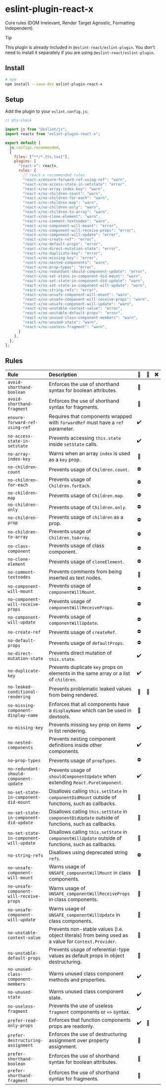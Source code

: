 # eslint-plugin-react-x

Core rules (DOM Irrelevant, Render Target Agnostic, Formatting Independent).

> [!TIP]
> This plugin is already included in `@eslint-react/eslint-plugin`. You don't need to install it separately if you are using `@eslint-react/eslint-plugin`.

## Install

```sh
# npm
npm install --save-dev eslint-plugin-react-x
```

## Setup

Add the plugin to your `eslint.config.js`:

```js
// @ts-check

import js from "@eslint/js";
import reactx from "eslint-plugin-react-x";

export default [
  js.configs.recommended,
  {
    files: ["**/*.{ts,tsx}"],
    plugins: [
      "react-x": reactx,
      rules: {
        // react-x recommended rules
        "react-x/ensure-forward-ref-using-ref": "warn",
        "react-x/no-access-state-in-setstate": "error",
        "react-x/no-array-index-key": "warn",
        "react-x/no-children-count": "warn",
        "react-x/no-children-for-each": "warn",
        "react-x/no-children-map": "warn",
        "react-x/no-children-only": "warn",
        "react-x/no-children-to-array": "warn",
        "react-x/no-clone-element": "warn",
        "react-x/no-comment-textnodes": "warn",
        "react-x/no-component-will-mount": "error",
        "react-x/no-component-will-receive-props": "error",
        "react-x/no-component-will-update": "error",
        "react-x/no-create-ref": "error",
        "react-x/no-default-props": "error",
        "react-x/no-direct-mutation-state": "error",
        "react-x/no-duplicate-key": "error",
        "react-x/no-missing-key": "error",
        "react-x/no-nested-components": "warn",
        "react-x/no-prop-types": "error",
        "react-x/no-redundant-should-component-update": "error",
        "react-x/no-set-state-in-component-did-mount": "warn",
        "react-x/no-set-state-in-component-did-update": "warn",
        "react-x/no-set-state-in-component-will-update": "warn",
        "react-x/no-string-refs": "error",
        "react-x/no-unsafe-component-will-mount": "warn",
        "react-x/no-unsafe-component-will-receive-props": "warn",
        "react-x/no-unsafe-component-will-update": "warn",
        "react-x/no-unstable-context-value": "error",
        "react-x/no-unstable-default-props": "error",
        "react-x/no-unused-class-component-members": "warn",
        "react-x/no-unused-state": "warn",
        "react-x/no-useless-fragment": "warn",
      }
    ],
  },
];
```

## Rules

| Rule                                     | Description                                                                                          |   💼   |   💭   |   ❌   |
| :--------------------------------------- | :--------------------------------------------------------------------------------------------------- | :---: | :---: | :---: |
| `avoid-shorthand-boolean`                | Enforces the use of shorthand syntax for boolean attributes.                                         |   🎨   |       |       |
| `avoid-shorthand-fragment`               | Enforces the use of shorthand syntax for fragments.                                                  |   🎨   |       |       |
| `ensure-forward-ref-using-ref`           | Requires that components wrapped with `forwardRef` must have a `ref` parameter.                      |   ✔️   |       |       |
| `no-access-state-in-setstate`            | Prevents accessing `this.state` inside `setState` calls.                                             |   ✔️   |       |       |
| `no-array-index-key`                     | Warns when an array `index` is used as a `key` prop.                                                 |   👀   |       |       |
| `no-children-count`                      | Prevents usage of `Children.count`.                                                                  |   ⛔   |       |       |
| `no-children-for-each`                   | Prevents usage of `Children.forEach`.                                                                |   ⛔   |       |       |
| `no-children-map`                        | Prevents usage of `Children.map`.                                                                    |   ⛔   |       |       |
| `no-children-only`                       | Prevents usage of `Children.only`.                                                                   |   ⛔   |       |       |
| `no-children-prop`                       | Prevents usage of `children` as a prop.                                                              |   ⛔   |       |       |
| `no-children-to-array`                   | Prevents usage of `Children.toArray`.                                                                |   ⛔   |       |       |
| `no-class-component`                     | Prevents usage of class component.                                                                   |   ⛔   |       |       |
| `no-clone-element`                       | Prevents usage of `cloneElement`.                                                                    |   ⛔   |       |       |
| `no-comment-textnodes`                   | Prevents comments from being inserted as text nodes.                                                 |   👀   |       |       |
| `no-component-will-mount`                | Prevents usage of `componentWillMount`.                                                              |   ⛔   |       |       |
| `no-component-will-receive-props`        | Prevents usage of `componentWillReceiveProps`.                                                       |   ⛔   |       |       |
| `no-component-will-update`               | Prevents usage of `componentWillUpdate`.                                                             |   ⛔   |       |       |
| `no-create-ref`                          | Prevents usage of `createRef`.                                                                       |   ⛔   |       |       |
| `no-default-props`                       | Prevents usage of `defaultProps`.                                                                    |   ⛔   |       |       |
| `no-direct-mutation-state`               | Prevents direct mutation of `this.state`.                                                            |   ✔️   |       |       |
| `no-duplicate-key`                       | Prevents duplicate `key` props on elements in the same array or a list of `children`.                |   ✔️   |       |       |
| `no-leaked-conditional-rendering`        | Prevents problematic leaked values from being rendered.                                              |   👀   |   💭   |       |
| `no-missing-component-display-name`      | Enforces that all components have a `displayName` which can be used in devtools.                     |   🐞   |       |       |
| `no-missing-key`                         | Prevents missing `key` prop on items in list rendering.                                              |   ✔️   |       |       |
| `no-nested-components`                   | Prevents nesting component definitions inside other components.                                      |   ✔️   |       |       |
| `no-prop-types`                          | Prevents usage of `propTypes`.                                                                       |   ⛔   |       |       |
| `no-redundant-should-component-update`   | Prevents usage of `shouldComponentUpdate` when extending `React.PureComponent`.                      |   ✔️   |       |       |
| `no-set-state-in-component-did-mount`    | Disallows calling `this.setState` in `componentDidMount` outside of functions, such as callbacks.    |   👀   |       |       |
| `no-set-state-in-component-did-update`   | Disallows calling `this.setState` in `componentDidUpdate` outside of functions, such as callbacks.   |   👀   |       |       |
| `no-set-state-in-component-will-update`  | Disallows calling `this.setState` in `componentWillUpdate` outside of functions, such as callbacks.  |   👀   |       |       |
| `no-string-refs`                         | Disallows using deprecated string `refs`.                                                            |   ⛔   |       |       |
| `no-unsafe-component-will-mount`         | Warns usage of `UNSAFE_componentWillMount` in class components.                                      |   👀   |       |       |
| `no-unsafe-component-will-receive-props` | Warns usage of `UNSAFE_componentWillReceiveProps` in class components.                               |   👀   |       |       |
| `no-unsafe-component-will-update`        | Warns usage of `UNSAFE_componentWillUpdate` in class components.                                     |   👀   |       |       |
| `no-unstable-context-value`              | Prevents non-stable values (i.e. object literals) from being used as a value for `Context.Provider`. |   🚀   |       |       |
| `no-unstable-default-props`              | Prevents usage of referential-type values as default props in object destructuring.                  |   🚀   |       |       |
| `no-unused-class-component-members`      | Warns unused class component methods and properties.                                                 |   ✔️   |       |       |
| `no-unused-state`                        | Warns unused class component state.                                                                  |   ✔️   |       |       |
| `no-useless-fragment`                    | Prevents the use of useless `fragment` components or `<>` syntax.                                    |   ✔️   |       |       |
| `prefer-read-only-props`                 | Enforces that function components props are readonly.                                                |   ✔️   |   💭   |       |
| `prefer-destructuring-assignment`        | Enforces the use of destructuring assignment over property assignment.                               |   🎨   |       |       |
| `prefer-shorthand-boolean`               | Enforces the use of shorthand syntax for boolean attributes.                                         |   🎨   |       |       |
| `prefer-shorthand-fragment`              | Enforces the use of shorthand syntax for fragments.                                                  |   🎨   |       |       |
